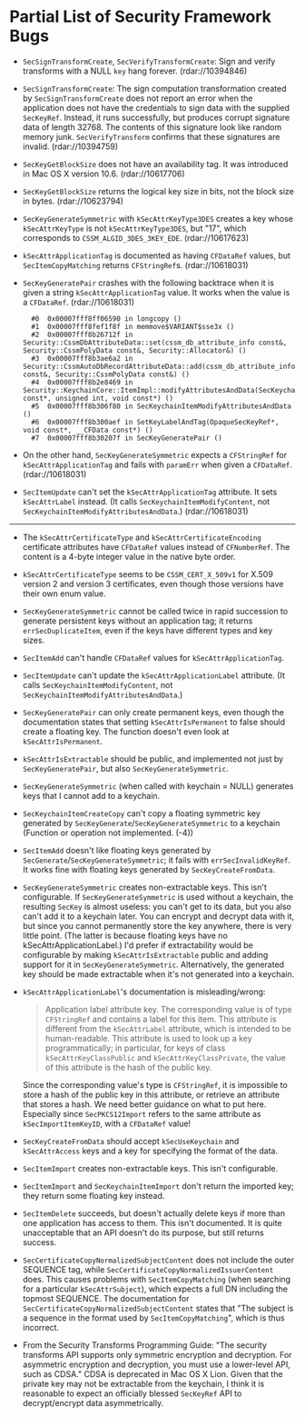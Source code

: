 # Partial List of Security Framework Bugs #

* `SecSignTransformCreate`, `SecVerifyTransformCreate`: Sign and verify transforms with a NULL `key` hang forever. (rdar://10394846)

* `SecSignTransformCreate`: The sign computation transformation created by `SecSignTransformCreate` does not report an error when the application does not have the credentials to sign data with the supplied `SecKeyRef`.  Instead, it runs successfully, but produces corrupt signature data of length 32768. The contents of this signature look like random memory junk. `SecVerifyTransform` confirms that these signatures are invalid. (rdar://10394759)

* `SecKeyGetBlockSize` does not have an availability tag. It was introduced in Mac OS X version 10.6. (rdar://10617706)

* `SecKeyGetBlockSize` returns the logical key size in bits, not the block size in bytes. (rdar://10623794)

* `SecKeyGenerateSymmetric` with `kSecAttrKeyType3DES` creates a key whose `kSecAttrKeyType` is not `kSecAttrKeyType3DES`, but "17", which corresponds to `CSSM_ALGID_3DES_3KEY_EDE`. (rdar://10617623)

* `kSecAttrApplicationTag` is documented as having `CFDataRef` values, but `SecItemCopyMatching` returns `CFStringRef`s. (rdar://10618031)

* `SecKeyGeneratePair` crashes with the following backtrace when it is given a string `kSecAttrApplicationTag` value. It works when the value is a `CFDataRef`.  (rdar://10618031)

        #0	0x00007fff8ff06590 in longcopy ()
        #1	0x00007fff8fef1f8f in memmove$VARIANT$sse3x ()
        #2	0x00007fff8b26712f in Security::CssmDbAttributeData::set(cssm_db_attribute_info const&, Security::CssmPolyData const&, Security::Allocator&) ()
        #3	0x00007fff8b3ae6a2 in Security::CssmAutoDbRecordAttributeData::add(cssm_db_attribute_info const&, Security::CssmPolyData const&) ()
        #4	0x00007fff8b2e8469 in Security::KeychainCore::ItemImpl::modifyAttributesAndData(SecKeychainAttributeList const*, unsigned int, void const*) ()
        #5	0x00007fff8b306f80 in SecKeychainItemModifyAttributesAndData ()
        #6	0x00007fff8b300aef in SetKeyLabelAndTag(OpaqueSecKeyRef*, void const*, __CFData const*) ()
        #7	0x00007fff8b30207f in SecKeyGeneratePair ()

* On the other hand, `SecKeyGenerateSymmetric` expects a `CFStringRef` for `kSecAttrApplicationTag` and fails with `paramErr` when given a `CFDataRef`. (rdar://10618031)
  
* `SecItemUpdate` can't set the `kSecAttrApplicationTag` attribute. It sets `kSecAttrLabel` instead. (It calls `SecKeychainItemModifyContent`, not `SecKeychainItemModifyAttributesAndData`.) (rdar://10618031)


* * *

* The `kSecAttrCertificateType` and `kSecAttrCertificateEncoding` certificate attributes have `CFDataRef` values instead of `CFNumberRef`. The content is a 4-byte integer value in the native byte order.

* `kSecAttrCertificateType` seems to be `CSSM_CERT_X_509v1` for X.509 version 2 and version 3 certificates, even though those versions have their own enum value.

* `SecKeyGenerateSymmetric` cannot be called twice in rapid succession to generate persistent keys without an application tag; it returns `errSecDuplicateItem`, even if the keys have different types and key sizes.

* `SecItemAdd` can't handle `CFDataRef` values for `kSecAttrApplicationTag`.

* `SecItemUpdate` can't update the `kSecAttrApplicationLabel` attribute. (It calls `SecKeychainItemModifyContent`, not `SecKeychainItemModifyAttributesAndData`.)

* `SecKeyGeneratePair` can only create permanent keys, even though the documentation states that setting `kSecAttrIsPermanent` to false should create a floating key. The function doesn't even look at `kSecAttrIsPermanent`.

* `kSecAttrIsExtractable` should be public, and implemented not just by `SecKeyGeneratePair`, but also `SecKeyGenerateSymmetric`.

* `SecKeyGenerateSymmetric` (when called with keychain = NULL) generates keys that I cannot add to a keychain. 
* `SecKeychainItemCreateCopy` can't copy a floating symmetric key generated by `SecKeyGenerate`/`SecKeyGenerateSymmetric` to a keychain (Function or operation not implemented. (-4))
* `SecItemAdd` doesn't like floating keys generated by `SecGenerate`/`SecKeyGenerateSymmetric`; it fails with `errSecInvalidKeyRef`. It works fine with floating keys generated by `SecKeyCreateFromData`.

* `SecKeyGenerateSymmetric` creates non-extractable keys. This isn't configurable. If `SecKeyGenerateSymmetric` is used without a keychain, the resulting `SecKey` is almost useless: you can't get to its data, but you also can't add it to a keychain later. You can encrypt and decrypt data with it, but since you cannot permanently store the key anywhere, there is very little point. (The latter is because floating keys have no kSecAttrApplicationLabel.) I'd prefer if extractability would be configurable by making `kSecAttrIsExtractable` public and adding support for it in `SecKeyGenerateSymmetric`.  Alternatively, the generated key should be made extractable when it's not generated into a keychain.


* `kSecAttrApplicationLabel`'s documentation is misleading/wrong: 

    > Application label attribute key. The corresponding value is of type `CFStringRef` and contains a label for this item. This attribute is different from the `kSecAttrLabel` attribute, which is intended to be human-readable. This attribute is used to look up a key programmatically; in particular, for keys of class `kSecAttrKeyClassPublic` and `kSecAttrKeyClassPrivate`, the value of this attribute is the hash of the public key.

    Since the corresponding value's type is `CFStringRef`, it is impossible to store a hash of the public key in this attribute, or retrieve an attribute that stores a hash. We need better guidance on what to put here.  Especially since `SecPKCS12Import` refers to the same attribute as `kSecImportItemKeyID`, with a `CFDataRef` value!

* `SecKeyCreateFromData` should accept `kSecUseKeychain` and `kSecAttrAccess` keys and a key for specifying the format of the data.

* `SecItemImport` creates non-extractable keys. This isn't configurable.

* `SecItemImport` and `SecKeychainItemImport` don't return the imported key; they return some floating key instead.

* `SecItemDelete` succeeds, but doesn't actually delete keys if more than one application has access to them. This isn't documented. It is quite unacceptable that an API doesn't do its purpose, but still returns success.

* `SecCertificateCopyNormalizedSubjectContent` does not include the outer SEQUENCE tag, while `SecCertificateCopyNormalizedIssuerContent` does. This causes problems with `SecItemCopyMatching` (when searching for a particular `kSecAttrSubject`), which expects a full DN including the topmost SEQUENCE.  The documentation for `SecCertificateCopyNormalizedSubjectContent` states that "The subject is a sequence in the format used by `SecItemCopyMatching`", which is thus incorrect.

* From the Security Transforms Programming Guide: "The security transforms API supports only symmetric encryption and decryption. For asymmetric encryption and decryption, you must use a lower-level API, such as CDSA." CDSA is deprecated in Mac OS X Lion. Given that the private key may not be extractable from the keychain, I think it is reasonable to expect an officially blessed `SecKeyRef` API to decrypt/encrypt data asymmetrically.


